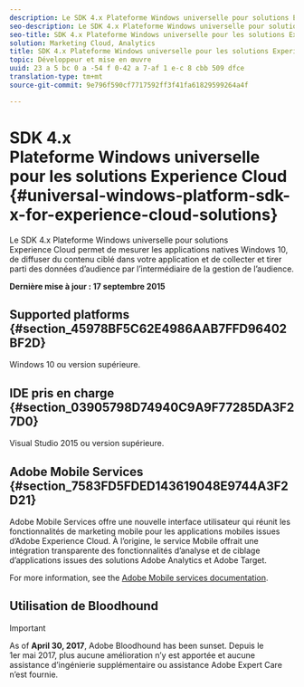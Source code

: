 ```yaml
---
description: Le SDK 4.x Plateforme Windows universelle pour solutions Experience Cloud permet de mesurer les applications natives Windows 10, de diffuser du contenu ciblé dans votre application et de collecter et tirer parti des données d’audience par l’intermédiaire de la gestion de l’audience.
seo-description: Le SDK 4.x Plateforme Windows universelle pour solutions Experience Cloud permet de mesurer les applications natives Windows 10, de diffuser du contenu ciblé dans votre application et de collecter et tirer parti des données d’audience par l’intermédiaire de la gestion de l’audience.
seo-title: SDK 4.x Plateforme Windows universelle pour les solutions Experience Cloud
solution: Marketing Cloud, Analytics
title: SDK 4.x Plateforme Windows universelle pour les solutions Experience Cloud
topic: Développeur et mise en œuvre
uuid: 23 a 5 bc 0 a -54 f 0-42 a 7-af 1 e-c 8 cbb 509 dfce
translation-type: tm+mt
source-git-commit: 9e796f590cf7717592ff3f41fa61829599264a4f

---
```



# SDK 4.x Plateforme Windows universelle pour les solutions Experience Cloud {#universal-windows-platform-sdk-x-for-experience-cloud-solutions}

Le SDK 4.x Plateforme Windows universelle pour solutions Experience Cloud permet de mesurer les applications natives Windows 10, de diffuser du contenu ciblé dans votre application et de collecter et tirer parti des données d’audience par l’intermédiaire de la gestion de l’audience.

**Dernière mise à jour : 17 septembre 2015**

## Supported platforms {#section_45978BF5C62E4986AAB7FFD96402BF2D}

Windows 10 ou version supérieure.

## IDE pris en charge {#section_03905798D74940C9A9F77285DA3F27D0}

Visual Studio 2015 ou version supérieure.

## Adobe Mobile Services {#section_7583FD5FDED143619048E9744A3F2D21}

Adobe Mobile Services offre une nouvelle interface utilisateur qui réunit les fonctionnalités de marketing mobile pour les applications mobiles issues d’Adobe Experience Cloud. À l’origine, le service Mobile offrait une intégration transparente des fonctionnalités d’analyse et de ciblage d’applications issues des solutions Adobe Analytics et Adobe Target.

For more information, see the [Adobe Mobile services documentation](/help/using/home.md).

## Utilisation de Bloodhound

>[!IMPORTANT]
>
>As of **April 30, 2017**, Adobe Bloodhound has been
sunset. Depuis le 1er mai 2017, plus aucune amélioration n’y est apportée et aucune assistance d’ingénierie supplémentaire ou assistance Adobe Expert Care n’est fournie.
